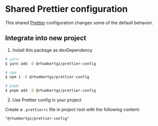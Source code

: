 # Shared Prettier configuration

This shared [Prettier](https://prettier.io/) configuration changes some of the default behavior.

## Integrate into new project

1. Install this package as devDependency

```sh
# yarn
$ yarn add -D @rhumbertgz/prettier-config

# npm
$ npm i -D @rhumbertgz/prettier-config

# pnpm
$ pnpm add -D @rhumbertgz/prettier-config
```

2. Use Prettier config in your project

Create a `.prettierrc` file in project root with the following content:

```
"@rhumbertgz/prettier-config"
```
